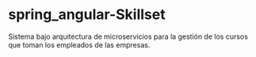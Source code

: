 # spring_angular-Skillset
Sistema bajo arquitectura de microservicios para la gestión de los cursos que toman los empleados de las empresas.
